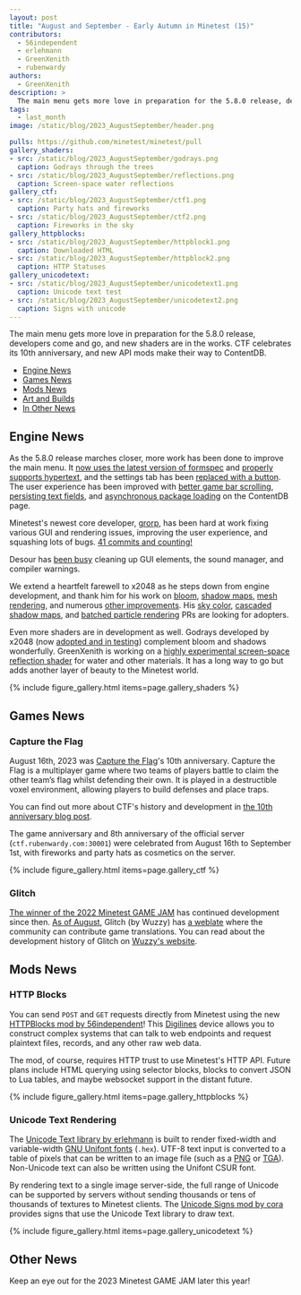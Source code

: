 ```yaml
---
layout: post
title: "August and September - Early Autumn in Minetest (15)"
contributors:
  - 56independent
  - erlehmann
  - GreenXenith
  - rubenwardy
authors:
  - GreenXenith
description: >
  The main menu gets more love in preparation for the 5.8.0 release, developers come and go, and new shaders are in the works. CTF celebrates its 10th anniversary, and new API mods make their way to ContentDB.
tags:
  - last_month
image: /static/blog/2023_AugustSeptember/header.png

pulls: https://github.com/minetest/minetest/pull
gallery_shaders:
- src: /static/blog/2023_AugustSeptember/godrays.png
  caption: Godrays through the trees
- src: /static/blog/2023_AugustSeptember/reflections.png
  caption: Screen-space water reflections
gallery_ctf:
- src: /static/blog/2023_AugustSeptember/ctf1.png
  caption: Party hats and fireworks
- src: /static/blog/2023_AugustSeptember/ctf2.png
  caption: Fireworks in the sky
gallery_httpblocks:
- src: /static/blog/2023_AugustSeptember/httpblock1.png
  caption: Downloaded HTML
- src: /static/blog/2023_AugustSeptember/httpblock2.png
  caption: HTTP Statuses
gallery_unicodetext:
- src: /static/blog/2023_AugustSeptember/unicodetext1.png
  caption: Unicode text test
- src: /static/blog/2023_AugustSeptember/unicodetext2.png
  caption: Signs with unicode
---
```


The main menu gets more love in preparation for the 5.8.0 release, developers come and go, and new shaders are in the
works. CTF celebrates its 10th anniversary, and new API mods make their way to ContentDB.

<!-- more -->

- [Engine News](#engine-news)
- [Games News](#games-news)
- [Mods News](#mods-news)
- [Art and Builds](#art-and-builds)
- [In Other News](#in-other-news)

## Engine News
As the 5.8.0 release marches closer, more work has been done to improve the main menu. It [now uses the latest version
of formspec]({{page.pulls}}/13761) and [properly supports hypertext]({{page.pulls}}/13731), and the settings tab has
been [replaced with a button]({{page.pulls}}/13762). The user experience has been improved with [better game bar
scrolling]({{page.pulls}}/13768), [persisting text fields]({{page.pulls}}/13685), and [asynchronous package
loading]({{page.pulls}}/13551) on the ContentDB page. 

Minetest's newest core developer, [grorp](https://github.com/grorp), has been hard at work fixing various GUI and
rendering issues, improving the user experience, and squashing lots of bugs. [41 commits and
counting!](https://github.com/minetest/minetest/commits?author=grorp)

Desour has [been
busy](https://github.com/minetest/minetest/commits?author=Desour&before=c90c545d3395dc22f1ec43ca4f8a95e0f6fa5a14+35)
cleaning up GUI elements, the sound manager, and compiler warnings.

We extend a heartfelt farewell to x2048 as he steps down from engine development, and thank him for his work on
[bloom]({{page.pulls}}/12791), [shadow
maps](https://github.com/search?q=repo%3Aminetest%2Fminetest+shadow+author%3Ax2048&type=commits&s=committer-date&o=asc),
[mesh rendering](https://github.com/search?q=repo%3Aminetest%2Fminetest+mesh+author%3Ax2048&type=commits), and numerous
[other improvements](https://github.com/minetest/minetest/commits?author=x2048). His [sky color]({{page.pulls}}/12654),
[cascaded shadow maps]({{page.pulls}}/13833), and [batched particle rendering]({{page.pulls}}/13833) PRs are looking for
adopters.

Even more shaders are in development as well. Godrays developed by x2048 (now [adopted and in
testing]({{page.pulls}}/13881)) complement bloom and shadows wonderfully. GreenXenith is working on a [highly
experimental screen-space reflection shader](https://github.com/GreenXenith/minetest/tree/bfs_ssr) for water and other
materials. It has a long way to go but adds another layer of beauty to the Minetest world.

{% include figure_gallery.html items=page.gallery_shaders %}

## Games News

### Capture the Flag
August 16th, 2023 was [Capture the Flag](https://content.minetest.net/packages/rubenwardy/capturetheflag/)'s 10th
anniversary. Capture the Flag is a multiplayer game where two teams of players battle to claim the other team’s flag
whilst defending their own. It is played in a destructible voxel environment, allowing players to build defenses and
place traps.

You can find out more about CTF's history and development in [the 10th anniversary blog
post](https://blog.rubenwardy.com/2023/08/16/minetest-ctf-is-10/).

The game anniversary and 8th anniversary of the official server (`ctf.rubenwardy.com:30001`) were celebrated from August
16th to September 1st, with fireworks and party hats as cosmetics on the server.

{% include figure_gallery.html items=page.gallery_ctf %}

### Glitch
[The winner of the 2022 Minetest GAME JAM](https://content.minetest.net/packages/Wuzzy/glitch/) has continued
development since then. [As of August](https://forum.minetest.net/viewtopic.php?p=428292#p428292), Glitch (by Wuzzy) has
[a weblate](https://translate.codeberg.org/projects/glitch/) where the community can contribute game translations. You
can read about the development history of Glitch on [Wuzzy's
website](https://wuzzy.codeberg.page/games/makingof_glitch/).

## Mods News

### HTTP Blocks
You can send `POST` and `GET` requests directly from Minetest using the new [HTTPBlocks mod by
56independent](https://content.minetest.net/packages/56independent/httpblock/)! This
[Digilines](https://content.minetest.net/packages/Jeija/digilines/) device allows you to construct complex systems that
can talk to web endpoints and request plaintext files, records, and any other raw web data.

The mod, of course, requires HTTP trust to use Minetest's HTTP API. Future plans include HTML querying using selector
blocks, blocks to convert JSON to Lua tables, and maybe websocket support in the distant future.

{% include figure_gallery.html items=page.gallery_httpblocks %}

### Unicode Text Rendering
The [Unicode Text library by erlehmann](https://content.minetest.net/packages/erlehmann/unicode_text/) is built to
render fixed-width and variable-width [GNU Unifont fonts](http://savannah.gnu.org/projects/unifont/) (`.hex`). UTF-8
text input is converted to a table of pixels that can be written to an image file (such as a
[PNG](https://github.com/minetest/minetest/blob/5.7.0/doc/lua_api.txt#L5089-L5102) or
[TGA](https://content.minetest.net/packages/erlehmann/tga_encoder/)). Non-Unicode text can also be written using the
Unifont CSUR font.

By rendering text to a single image server-side, the full range of Unicode can be supported by servers without sending
thousands or tens of thousands of textures to Minetest clients. The [Unicode Signs mod by
cora](https://content.minetest.net/packages/cora/ucsigns/) provides signs that use the Unicode Text library to draw
text.

{% include figure_gallery.html items=page.gallery_unicodetext %}

## Other News
Keep an eye out for the 2023 Minetest GAME JAM later this year!
